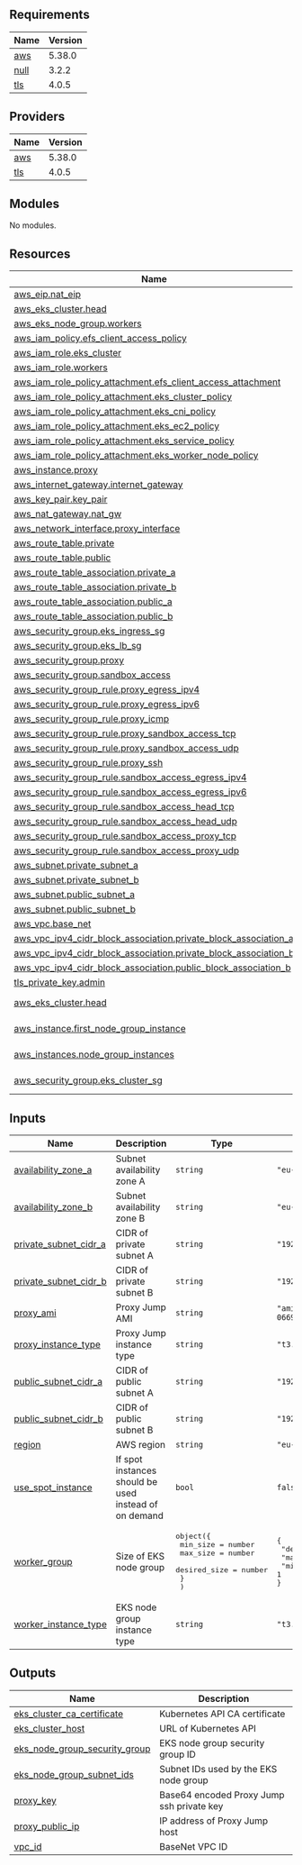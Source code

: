 <!-- BEGIN_TF_DOCS -->
## Requirements

| Name | Version |
|------|---------|
| <a name="requirement_aws"></a> [aws](#requirement\_aws) | 5.38.0 |
| <a name="requirement_null"></a> [null](#requirement\_null) | 3.2.2 |
| <a name="requirement_tls"></a> [tls](#requirement\_tls) | 4.0.5 |

## Providers

| Name | Version |
|------|---------|
| <a name="provider_aws"></a> [aws](#provider\_aws) | 5.38.0 |
| <a name="provider_tls"></a> [tls](#provider\_tls) | 4.0.5 |

## Modules

No modules.

## Resources

| Name | Type |
|------|------|
| [aws_eip.nat_eip](https://registry.terraform.io/providers/aws/5.38.0/docs/resources/eip) | resource |
| [aws_eks_cluster.head](https://registry.terraform.io/providers/aws/5.38.0/docs/resources/eks_cluster) | resource |
| [aws_eks_node_group.workers](https://registry.terraform.io/providers/aws/5.38.0/docs/resources/eks_node_group) | resource |
| [aws_iam_policy.efs_client_access_policy](https://registry.terraform.io/providers/aws/5.38.0/docs/resources/iam_policy) | resource |
| [aws_iam_role.eks_cluster](https://registry.terraform.io/providers/aws/5.38.0/docs/resources/iam_role) | resource |
| [aws_iam_role.workers](https://registry.terraform.io/providers/aws/5.38.0/docs/resources/iam_role) | resource |
| [aws_iam_role_policy_attachment.efs_client_access_attachment](https://registry.terraform.io/providers/aws/5.38.0/docs/resources/iam_role_policy_attachment) | resource |
| [aws_iam_role_policy_attachment.eks_cluster_policy](https://registry.terraform.io/providers/aws/5.38.0/docs/resources/iam_role_policy_attachment) | resource |
| [aws_iam_role_policy_attachment.eks_cni_policy](https://registry.terraform.io/providers/aws/5.38.0/docs/resources/iam_role_policy_attachment) | resource |
| [aws_iam_role_policy_attachment.eks_ec2_policy](https://registry.terraform.io/providers/aws/5.38.0/docs/resources/iam_role_policy_attachment) | resource |
| [aws_iam_role_policy_attachment.eks_service_policy](https://registry.terraform.io/providers/aws/5.38.0/docs/resources/iam_role_policy_attachment) | resource |
| [aws_iam_role_policy_attachment.eks_worker_node_policy](https://registry.terraform.io/providers/aws/5.38.0/docs/resources/iam_role_policy_attachment) | resource |
| [aws_instance.proxy](https://registry.terraform.io/providers/aws/5.38.0/docs/resources/instance) | resource |
| [aws_internet_gateway.internet_gateway](https://registry.terraform.io/providers/aws/5.38.0/docs/resources/internet_gateway) | resource |
| [aws_key_pair.key_pair](https://registry.terraform.io/providers/aws/5.38.0/docs/resources/key_pair) | resource |
| [aws_nat_gateway.nat_gw](https://registry.terraform.io/providers/aws/5.38.0/docs/resources/nat_gateway) | resource |
| [aws_network_interface.proxy_interface](https://registry.terraform.io/providers/aws/5.38.0/docs/resources/network_interface) | resource |
| [aws_route_table.private](https://registry.terraform.io/providers/aws/5.38.0/docs/resources/route_table) | resource |
| [aws_route_table.public](https://registry.terraform.io/providers/aws/5.38.0/docs/resources/route_table) | resource |
| [aws_route_table_association.private_a](https://registry.terraform.io/providers/aws/5.38.0/docs/resources/route_table_association) | resource |
| [aws_route_table_association.private_b](https://registry.terraform.io/providers/aws/5.38.0/docs/resources/route_table_association) | resource |
| [aws_route_table_association.public_a](https://registry.terraform.io/providers/aws/5.38.0/docs/resources/route_table_association) | resource |
| [aws_route_table_association.public_b](https://registry.terraform.io/providers/aws/5.38.0/docs/resources/route_table_association) | resource |
| [aws_security_group.eks_ingress_sg](https://registry.terraform.io/providers/aws/5.38.0/docs/resources/security_group) | resource |
| [aws_security_group.eks_lb_sg](https://registry.terraform.io/providers/aws/5.38.0/docs/resources/security_group) | resource |
| [aws_security_group.proxy](https://registry.terraform.io/providers/aws/5.38.0/docs/resources/security_group) | resource |
| [aws_security_group.sandbox_access](https://registry.terraform.io/providers/aws/5.38.0/docs/resources/security_group) | resource |
| [aws_security_group_rule.proxy_egress_ipv4](https://registry.terraform.io/providers/aws/5.38.0/docs/resources/security_group_rule) | resource |
| [aws_security_group_rule.proxy_egress_ipv6](https://registry.terraform.io/providers/aws/5.38.0/docs/resources/security_group_rule) | resource |
| [aws_security_group_rule.proxy_icmp](https://registry.terraform.io/providers/aws/5.38.0/docs/resources/security_group_rule) | resource |
| [aws_security_group_rule.proxy_sandbox_access_tcp](https://registry.terraform.io/providers/aws/5.38.0/docs/resources/security_group_rule) | resource |
| [aws_security_group_rule.proxy_sandbox_access_udp](https://registry.terraform.io/providers/aws/5.38.0/docs/resources/security_group_rule) | resource |
| [aws_security_group_rule.proxy_ssh](https://registry.terraform.io/providers/aws/5.38.0/docs/resources/security_group_rule) | resource |
| [aws_security_group_rule.sandbox_access_egress_ipv4](https://registry.terraform.io/providers/aws/5.38.0/docs/resources/security_group_rule) | resource |
| [aws_security_group_rule.sandbox_access_egress_ipv6](https://registry.terraform.io/providers/aws/5.38.0/docs/resources/security_group_rule) | resource |
| [aws_security_group_rule.sandbox_access_head_tcp](https://registry.terraform.io/providers/aws/5.38.0/docs/resources/security_group_rule) | resource |
| [aws_security_group_rule.sandbox_access_head_udp](https://registry.terraform.io/providers/aws/5.38.0/docs/resources/security_group_rule) | resource |
| [aws_security_group_rule.sandbox_access_proxy_tcp](https://registry.terraform.io/providers/aws/5.38.0/docs/resources/security_group_rule) | resource |
| [aws_security_group_rule.sandbox_access_proxy_udp](https://registry.terraform.io/providers/aws/5.38.0/docs/resources/security_group_rule) | resource |
| [aws_subnet.private_subnet_a](https://registry.terraform.io/providers/aws/5.38.0/docs/resources/subnet) | resource |
| [aws_subnet.private_subnet_b](https://registry.terraform.io/providers/aws/5.38.0/docs/resources/subnet) | resource |
| [aws_subnet.public_subnet_a](https://registry.terraform.io/providers/aws/5.38.0/docs/resources/subnet) | resource |
| [aws_subnet.public_subnet_b](https://registry.terraform.io/providers/aws/5.38.0/docs/resources/subnet) | resource |
| [aws_vpc.base_net](https://registry.terraform.io/providers/aws/5.38.0/docs/resources/vpc) | resource |
| [aws_vpc_ipv4_cidr_block_association.private_block_association_a](https://registry.terraform.io/providers/aws/5.38.0/docs/resources/vpc_ipv4_cidr_block_association) | resource |
| [aws_vpc_ipv4_cidr_block_association.private_block_association_b](https://registry.terraform.io/providers/aws/5.38.0/docs/resources/vpc_ipv4_cidr_block_association) | resource |
| [aws_vpc_ipv4_cidr_block_association.public_block_association_b](https://registry.terraform.io/providers/aws/5.38.0/docs/resources/vpc_ipv4_cidr_block_association) | resource |
| [tls_private_key.admin](https://registry.terraform.io/providers/hashicorp/tls/4.0.5/docs/resources/private_key) | resource |
| [aws_eks_cluster.head](https://registry.terraform.io/providers/aws/5.38.0/docs/data-sources/eks_cluster) | data source |
| [aws_instance.first_node_group_instance](https://registry.terraform.io/providers/aws/5.38.0/docs/data-sources/instance) | data source |
| [aws_instances.node_group_instances](https://registry.terraform.io/providers/aws/5.38.0/docs/data-sources/instances) | data source |
| [aws_security_group.eks_cluster_sg](https://registry.terraform.io/providers/aws/5.38.0/docs/data-sources/security_group) | data source |

## Inputs

| Name | Description | Type | Default | Required |
|------|-------------|------|---------|:--------:|
| <a name="input_availability_zone_a"></a> [availability\_zone\_a](#input\_availability\_zone\_a) | Subnet availability zone A | `string` | `"eu-central-1a"` | no |
| <a name="input_availability_zone_b"></a> [availability\_zone\_b](#input\_availability\_zone\_b) | Subnet availability zone B | `string` | `"eu-central-1b"` | no |
| <a name="input_private_subnet_cidr_a"></a> [private\_subnet\_cidr\_a](#input\_private\_subnet\_cidr\_a) | CIDR of private subnet A | `string` | `"192.168.2.0/24"` | no |
| <a name="input_private_subnet_cidr_b"></a> [private\_subnet\_cidr\_b](#input\_private\_subnet\_cidr\_b) | CIDR of private subnet B | `string` | `"192.168.3.0/24"` | no |
| <a name="input_proxy_ami"></a> [proxy\_ami](#input\_proxy\_ami) | Proxy Jump AMI | `string` | `"ami-066902f7df67250f8"` | no |
| <a name="input_proxy_instance_type"></a> [proxy\_instance\_type](#input\_proxy\_instance\_type) | Proxy Jump instance type | `string` | `"t3.micro"` | no |
| <a name="input_public_subnet_cidr_a"></a> [public\_subnet\_cidr\_a](#input\_public\_subnet\_cidr\_a) | CIDR of public subnet A | `string` | `"192.168.0.0/24"` | no |
| <a name="input_public_subnet_cidr_b"></a> [public\_subnet\_cidr\_b](#input\_public\_subnet\_cidr\_b) | CIDR of public subnet B | `string` | `"192.168.1.0/24"` | no |
| <a name="input_region"></a> [region](#input\_region) | AWS region | `string` | `"eu-central-1"` | no |
| <a name="input_use_spot_instance"></a> [use\_spot\_instance](#input\_use\_spot\_instance) | If spot instances should be used instead of on demand | `bool` | `false` | no |
| <a name="input_worker_group"></a> [worker\_group](#input\_worker\_group) | Size of EKS node group | <pre>object({<br/>    min_size     = number<br/>    max_size     = number<br/>    desired_size = number<br/>    }<br/>  )</pre> | <pre>{<br/>  "desired_size": 1,<br/>  "max_size": 2,<br/>  "min_size": 1<br/>}</pre> | no |
| <a name="input_worker_instance_type"></a> [worker\_instance\_type](#input\_worker\_instance\_type) | EKS node group instance type | `string` | `"t3.xlarge"` | no |

## Outputs

| Name | Description |
|------|-------------|
| <a name="output_eks_cluster_ca_certificate"></a> [eks\_cluster\_ca\_certificate](#output\_eks\_cluster\_ca\_certificate) | Kubernetes API CA certificate |
| <a name="output_eks_cluster_host"></a> [eks\_cluster\_host](#output\_eks\_cluster\_host) | URL of Kubernetes API |
| <a name="output_eks_node_group_security_group"></a> [eks\_node\_group\_security\_group](#output\_eks\_node\_group\_security\_group) | EKS node group security group ID |
| <a name="output_eks_node_group_subnet_ids"></a> [eks\_node\_group\_subnet\_ids](#output\_eks\_node\_group\_subnet\_ids) | Subnet IDs used by the EKS node group |
| <a name="output_proxy_key"></a> [proxy\_key](#output\_proxy\_key) | Base64 encoded Proxy Jump ssh private key |
| <a name="output_proxy_public_ip"></a> [proxy\_public\_ip](#output\_proxy\_public\_ip) | IP address of Proxy Jump host |
| <a name="output_vpc_id"></a> [vpc\_id](#output\_vpc\_id) | BaseNet VPC ID |
<!-- END_TF_DOCS -->
